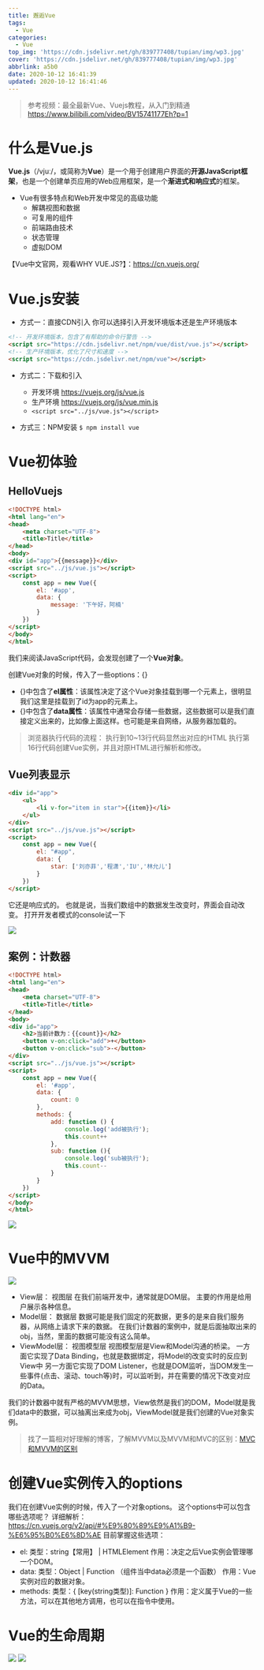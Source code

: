 ```yaml
---
title: 邂逅Vue
tags:
  - Vue
categories:
  - Vue
top_img: 'https://cdn.jsdelivr.net/gh/839777408/tupian/img/wp3.jpg'
cover: 'https://cdn.jsdelivr.net/gh/839777408/tupian/img/wp3.jpg'
abbrlink: a5b0
date: 2020-10-12 16:41:39
updated: 2020-10-12 16:41:46
---
```


>参考视频：最全最新Vue、Vuejs教程，从入门到精通 https://www.bilibili.com/video/BV15741177Eh?p=1

# 什么是Vue.js

**Vue.js**（/vjuː/，或简称为**Vue**）是一个用于创建用户界面的**开源JavaScript框架**，也是一个创建单页应用的Web应用框架，是一个**渐进式和响应式**的框架。

- Vue有很多特点和Web开发中常见的高级功能
  - 解耦视图和数据
  - 可复用的组件
  - 前端路由技术
  - 状态管理
  - 虚拟DOM

【Vue中文官网，观看WHY VUE.JS?】：https://cn.vuejs.org/



# Vue.js安装

- 方式一：直接CDN引入
  你可以选择引入开发环境版本还是生产环境版本

```html
<!-- 开发环境版本，包含了有帮助的命令行警告 --> 
<script src="https://cdn.jsdelivr.net/npm/vue/dist/vue.js"></script>
<!-- 生产环境版本，优化了尺寸和速度 -->
<script src="https://cdn.jsdelivr.net/npm/vue"></script>
```

- 方式二：下载和引入
  - 开发环境 https://vuejs.org/js/vue.js
  - 生产环境 https://vuejs.org/js/vue.min.js
  - `<script src="../js/vue.js"></script>`

- 方式三：NPM安装
  `$ npm install vue`



# Vue初体验

## HelloVuejs

```html
<!DOCTYPE html>
<html lang="en">
<head>
    <meta charset="UTF-8">
    <title>Title</title>
</head>
<body>
<div id="app">{{message}}</div>
<script src="../js/vue.js"></script>
<script>
    const app = new Vue({
        el: '#app',
        data: {
            message: '下午好，阿楠'
        }
    })
</script>
</body>
</html>
```

我们来阅读JavaScript代码，会发现创建了一个**Vue对象**。

创建Vue对象的时候，传入了一些options：{}

- {}中包含了**el属性**：该属性决定了这个Vue对象挂载到哪一个元素上，很明显我们这里是挂载到了id为app的元素上。
- {}中包含了**data属性**：该属性中通常会存储一些数据，这些数据可以是我们直接定义出来的，比如像上面这样。也可能是来自网络，从服务器加载的。

> 浏览器执行代码的流程：
> 执行到10~13行代码显然出对应的HTML
> 执行第16行代码创建Vue实例，并且对原HTML进行解析和修改。



## Vue列表显示

```html
<div id="app">
    <ul>
        <li v-for="item in star">{{item}}</li>
    </ul>
</div>
<script src="../js/vue.js"></script>
<script>
    const app = new Vue({
        el: "#app",
        data: {
            star: ['刘亦菲','程潇','IU','林允儿']
        }
    })
</script>
```

它还是响应式的。
也就是说，当我们数组中的数据发生改变时，界面会自动改变。
打开开发者模式的console试一下

![](https://cdn.jsdelivr.net/gh/839777408/tupian/blog2/20201011173203.png)



## 案例：计数器

```html
<!DOCTYPE html>
<html lang="en">
<head>
    <meta charset="UTF-8">
    <title>Title</title>
</head>
<body>
<div id="app">
    <h2>当前计数为：{{count}}</h2>
    <button v-on:click="add">+</button>
    <button v-on:click="sub">-</button>
</div>
<script src="../js/vue.js"></script>
<script>
    const app = new Vue({
        el: '#app',
        data: {
            count: 0
        },
        methods: {
            add: function () {
                console.log('add被执行');
                this.count++
            },
            sub: function (){
                console.log('sub被执行');
                this.count--
            }
        }
    })
</script>
</body>
</html>
```

![](https://cdn.jsdelivr.net/gh/839777408/tupian/blog2/20201011173424.png)



# Vue中的MVVM

![](https://cdn.jsdelivr.net/gh/839777408/tupian/blog2/20201011175627.png)

- View层：
  视图层
  在我们前端开发中，通常就是DOM层。
  主要的作用是给用户展示各种信息。
- Model层：
  数据层
  数据可能是我们固定的死数据，更多的是来自我们服务器，从网络上请求下来的数据。
  在我们计数器的案例中，就是后面抽取出来的obj，当然，里面的数据可能没有这么简单。
- ViewModel层：
  视图模型层
  视图模型层是View和Model沟通的桥梁。
  一方面它实现了Data Binding，也就是数据绑定，将Model的改变实时的反应到View中
  另一方面它实现了DOM Listener，也就是DOM监听，当DOM发生一些事件(点击、滚动、touch等)时，可以监听到，并在需要的情况下改变对应的Data。

我们的计数器中就有严格的MVVM思想，View依然是我们的DOM，Model就是我们data中的数据，可以抽离出来成为obj，ViewModel就是我们创建的Vue对象实例。

> 找了一篇相对好理解的博客，了解MVVM以及MVVM和MVC的区别：[MVC和MVVM的区别](https://blog.csdn.net/qq_42068550/article/details/89480350)



# 创建Vue实例传入的options

我们在创建Vue实例的时候，传入了一个对象options。
这个options中可以包含哪些选项呢？
详细解析： https://cn.vuejs.org/v2/api/#%E9%80%89%E9%A1%B9-%E6%95%B0%E6%8D%AE
目前掌握这些选项：

- el: 
  类型：string【常用】 | HTMLElement
  作用：决定之后Vue实例会管理哪一个DOM。
- data: 
  类型：Object | Function （组件当中data必须是一个函数）
  作用：Vue实例对应的数据对象。
- methods: 
  类型：{ [key(string类型)]: Function }
  作用：定义属于Vue的一些方法，可以在其他地方调用，也可以在指令中使用。



# Vue的生命周期

![](https://cdn.jsdelivr.net/gh/839777408/tupian/blog2/20201011182227.png)
![](https://cdn.jsdelivr.net/gh/839777408/tupian/blog2/20201011182212.png)
